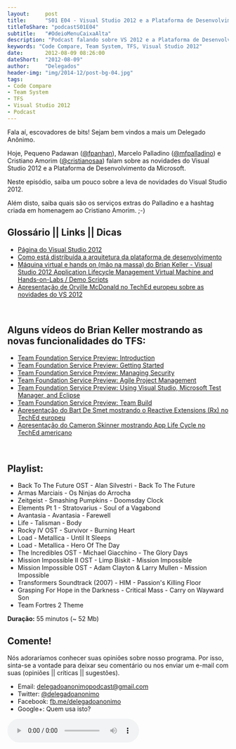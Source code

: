 ```yaml
---
layout:     post
title:      "S01 E04 - Visual Studio 2012 e a Plataforma de Desenvolvimento da Microsoft"
titleToShare: "podcastS01E04"
subtitle:   "#OdeioMenuCaixaAlta"
description: "Podcast falando sobre VS 2012 e a Plataforma de Desenvolvimento da Microsoft"
keywords: "Code Compare, Team System, TFS, Visual Studio 2012"
date:       2012-08-09 08:26:00
dateShort:  "2012-08-09"
author:     "Delegados"
header-img: "img/2014-12/post-bg-04.jpg"
tags:
- Code Compare
- Team System
- TFS
- Visual Studio 2012
- Podcast
---
```


<p>Fala a&iacute;, escovadores de bits! Sejam bem vindos a mais um Delegado An&ocirc;nimo.</p>
<p>Hoje, Pequeno Padawan (<a href="http://www.twitter.com/fpanhan">@fpanhan</a>), Marcelo Palladino (<a href="http://www.twitter.com/mfpalladino">@mfpalladino</a>) e Cristiano Amorim (<a href="http://www.twitter.com/cristianosaa">@cristianosaa</a>) falam sobre as novidades do Visual Studio 2012 e a Plataforma de Desenvolvimento da Microsoft.</p>
<p>Neste epis&oacute;dio, saiba um pouco sobre a leva de novidades do Visual Studio 2012.</p>
<p>Al&eacute;m disto, saiba quais s&atilde;o os servi&ccedil;os extras do Palladino e a hashtag criada em homenagem ao Cristiano Amorim. ;-)</p>

<h2 class="section-heading">Gloss&aacute;rio || Links || Dicas</h2>
<ul>
    <li><a href="http://www.microsoft.com/visualstudio/11/en-us">P&aacute;gina do Visual Studio 2012</a></li>
    <li><a href="http://msdn.microsoft.com/en-us/library/hh301772%28VS.110%29.aspx">Como est&aacute; distribu&iacute;da a arquitetura da plataforma de desenvolvimento</a></li>
    <li><a href="http://blogs.msdn.com/b/briankel/archive/2011/09/16/visual-studio-11-application-lifecycle-management-virtual-machine-and-hands-on-labs-demo-scripts.aspx">M&aacute;quina virtual e hands on (m&atilde;o na massa) do Brian Keller - Visual Studio 2012 Application Lifecycle Management Virtual Machine and Hands-on-Labs / Demo Scripts</a></li>
    <li><a href="http://channel9.msdn.com/Events/TechEd/Europe/2012/DEV213">Apresenta&ccedil;&atilde;o de Orville McDonald no TechEd europeu sobre as novidades do VS 2012</a></li>
</ul>
<br/>
<h2 class="section-heading">Alguns v&iacute;deos do Brian Keller mostrando as novas funcionalidades do TFS:</h2>
<ul>
    <li><a href="http://channel9.msdn.com/posts/Team-Foundation-Service-Preview-Introduction">Team Foundation Service Preview: Introduction</a></li>
    <li><a href="http://channel9.msdn.com/posts/Team-Foundation-Service-Preview-Getting-Started">Team Foundation Service Preview: Getting Started</a></li>
    <li><a href="http://channel9.msdn.com/posts/Team-Foundation-Service-Preview-Managing-Security">Team Foundation Service Preview: Managing Security</a></li>
    <li><a href="http://channel9.msdn.com/posts/Team-Foundation-Service-Preview-Agile-Project-Management">Team Foundation Service Preview: Agile Project Management</a></li>
    <li><a href="http://channel9.msdn.com/posts/Team-Foundation-Service-Preview-Using-Visual-Studio-Microsoft-Test-Manager-and-Eclipse">Team Foundation Service Preview: Using Visual Studio, Microsoft Test Manager, and Eclipse</a></li>
    <li><a href="http://channel9.msdn.com/posts/Team-Foundation-Service-Preview-Team-Build">Team Foundation Service Preview: Team Build</a></li>
    <li><a href="http://channel9.msdn.com/Events/TechEd/Europe/2012/DEV413">Apresenta&ccedil;&atilde;o do Bart De Smet mostrando o Reactive Extensions (Rx) no TechEd europeu</a></li>
    <li><a href="http://channel9.msdn.com/Events/TechEd/NorthAmerica/2011/FDN03">Apresenta&ccedil;&atilde;o do Cameron Skinner mostrando App Life Cycle no TechEd americano</a></li>
</ul>
<br/>
<h2 class="section-heading">Playlist:</h2>
<ul>
	<li>Back To The Future OST - Alan Silvestri - Back To The Future</li>
	<li>Armas Marciais - Os Ninjas do Arrocha</li>
	<li>Zeitgeist - Smashing Pumpkins - Doomsday Clock</li>
	<li>Elements Pt 1 - Stratovarius - Soul of a Vagabond</li>
	<li>Avantasia - Avantasia - Farewell</li>
	<li>Life - Talisman - Body</li>
	<li>Rocky IV OST - Survivor - Burning Heart</li>
	<li>Load - Metallica - Until It Sleeps</li>
	<li>Load - Metallica - Hero Of The Day</li>
	<li>The Incredibles OST - Michael Giacchino - The Glory Days</li>
	<li>Mission Impossible II OST - Limp Biskit - Mission Impossible</li>
	<li>Mission Impossible OST - Adam Clayton &amp; Larry Mullen - Mission Impossible</li>
	<li>Transformers Soundtrack (2007) - HIM - Passion's Killing Floor</li>
	<li>Grasping For Hope in the Darkness - Critical Mass - Carry on Wayward Son</li>
	<li>Team Fortres 2 Theme</li>
</ul>

<p><strong>Dura&ccedil;&atilde;o:</strong> 55 minutos (~ 52 Mb)</p>

<h2 class="section-heading">Comente!</h2>
<p>
    N&oacute;s adorar&iacute;amos conhecer suas opini&otilde;es sobre nosso programa. Por isso, sinta-se a vontade para deixar seu coment&aacute;rio ou nos enviar um e-mail com suas (opini&otilde;es || cr&iacute;ticas || sugest&otilde;es).
</p>
<ul>
    <li>Email: <a href="mailto:delegadoanonimopodcast@gmail.com">delegadoanonimopodcast@gmail.com</a></li>
    <li>Twitter: <a href="http://www.twitter.com/delegadoanonimo">@delegadoanonimo</a></li>
    <li>Facebook: <a href="http://www.facebook.com/delegadoanonimo">fb.me/delegadoanonimo</a></li>
    <li>Google+: Quem usa isto?</li>
</ul>
<p>
    <audio controls>
        <source src="http://media.blubrry.com/delegadoanonimo/www.archive.org/download/S01E04-VisualStudio2012EAPlataformaDeDesenvolvimentoDaMicrosoft/04DelegadoAnonimoS01E04-VS2012.mp3" type="audio/mpeg">
        Aparentemente seu browser n&atilde;o suporta &aacute;udio.
    </audio>
</p>